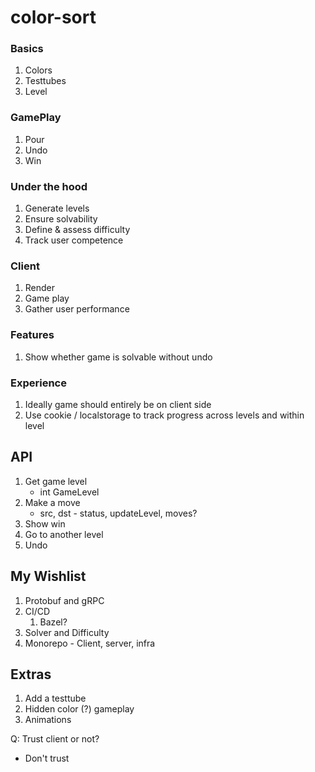 # color-sort

### Basics
1. Colors
1. Testtubes
1. Level

### GamePlay
1. Pour
1. Undo
1. Win

### Under the hood
1. Generate levels
1. Ensure solvability
1. Define & assess difficulty
1. Track user competence

### Client
1. Render
1. Game play
1. Gather user performance

### Features
1. Show whether game is solvable without undo

### Experience
1. Ideally game should entirely be on client side
1. Use cookie / localstorage to track progress across levels and within level

## API
1. Get game level
    - int GameLevel
1. Make a move
    - src, dst - status, updateLevel, moves?
1. Show win
1. Go to another level
1. Undo

## My Wishlist
1. Protobuf and gRPC
1. CI/CD
    1. Bazel?
1. Solver and Difficulty
1. Monorepo - Client, server, infra

## Extras
1. Add a testtube
1. Hidden color (?) gameplay
1. Animations


Q:
Trust client or not?
- Don't trust